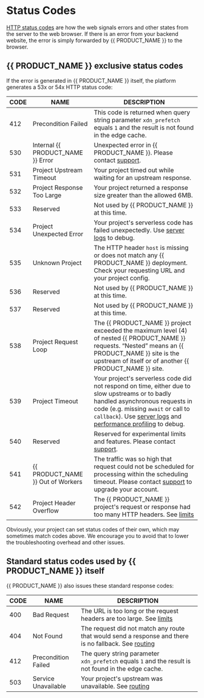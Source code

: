 # Status Codes

[HTTP status codes](https://en.wikipedia.org/wiki/List_of_HTTP_status_codes) are how the web signals errors and other states from the server to the web browser. If there is an error from your backend website, the error is simply forwarded by {{ PRODUCT_NAME }} to the browser.

## {{ PRODUCT_NAME }} exclusive status codes

If the error is generated in {{ PRODUCT_NAME }} itself, the platform generates a 53x or 54x HTTP status code:

| CODE | NAME                              | DESCRIPTION                                                                                                                                                                                                                                                                                         |
| ---- | --------------------------------- | --------------------------------------------------------------------------------------------------------------------------------------------------------------------------------------------------------------------------------------------------------------------------------------------------- |
| 412  | Precondition Failed               | This code is returned when query string parameter `xdn_prefetch` equals `1` and the result is not found in the edge cache.                                                                                                                                                                          |
| 530  | Internal {{ PRODUCT_NAME }} Error | Unexpected error in {{ PRODUCT_NAME }}. Please contact [support](https://help.moovweb.com).                                                                                                                                                                                                         |
| 531  | Project Upstream Timeout          | Your project timed out while waiting for an upstream response.                                                                                                                                                                                                                                      |
| 532  | Project Response Too Large        | Your project returned a response size greater than the allowed 6MB.                                                                                                                                                                                                                                 |
| 533  | Reserved                          | Not used by {{ PRODUCT_NAME }} at this time.                                                                                                                                                                                                                                                        |
| 534  | Project Unexpected Error          | Your project's serverless code has failed unexpectedly. Use [server logs](/guides/logs#section_server_logs) to debug.                                                                                                                                                                               |
| 535  | Unknown Project                   | The HTTP header `host` is missing or does not match any {{ PRODUCT_NAME }} deployment. Check your requesting URL and your project config.                                                                                                                                                           |
| 536  | Reserved                          | Not used by {{ PRODUCT_NAME }} at this time.                                                                                                                                                                                                                                                        |
| 537  | Reserved                          | Not used by {{ PRODUCT_NAME }} at this time.                                                                                                                                                                                                                                                        |
| 538  | Project Request Loop              | The {{ PRODUCT_NAME }} project exceeded the maximum level (4) of nested {{ PRODUCT_NAME }} requests. “Nested” means an {{ PRODUCT_NAME }} site is the upstream of itself or of another {{ PRODUCT_NAME }} site.                                                                                     |
| 539  | Project Timeout                   | Your project's serverless code did not respond on time, either due to slow upstreams or to badly handled asynchronous requests in code (e.g. missing `await` or call to `callback`). Use [server logs](/guides/logs#section_server_logs) and [performance profiling](/guides/performance) to debug. |
| 540  | Reserved                          | Reserved for experimental limits and features. Please contact [support](https://help.moovweb.com).                                                                                                                                                                                                  |
| 541  | {{ PRODUCT_NAME }} Out of Workers | The traffic was so high that request could not be scheduled for processing within the scheduling timeout. Please contact [support](/guides/support) to upgrade your account.                                                                                                                        |
| 542  | Project Header Overflow           | The {{ PRODUCT_NAME }} project's request or response had too many HTTP headers. See [limits](/guides/limits)                                                                                                                                                                                        |

Obviously, your project can set status codes of their own, which may sometimes match codes above. We encourage you to avoid that to lower the troubleshooting overhead and other issues.

## Standard status codes used by {{ PRODUCT_NAME }} itself

{{ PRODUCT_NAME }} also issues these standard response codes:

| CODE | NAME                | DESCRIPTION                                                                                                     |
| ---- | ------------------- | --------------------------------------------------------------------------------------------------------------- |
| 400  | Bad Request         | The URL is too long or the request headers are too large. See [limits](limits)                                  |
| 404  | Not Found           | The request did not match any route that would send a response and there is no fallback. See [routing](routing) |
| 412  | Precondition Failed | The query string parameter `xdn_prefetch` equals `1` and the result is not found in the edge cache.             |
| 503  | Service Unavailable | Your project's upstream was unavailable. See [routing](routing)                                                 |
